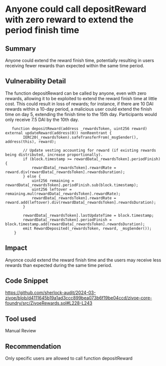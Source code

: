 # Anyone could call depositReward with zero reward to extend the period finish time
## Summary
Anyone could extend the reward finish time, potentially resulting in users receiving fewer rewards than expected within the same time period.

## Vulnerability Detail
The function depositReward can be called by anyone, even with zero rewards, allowing it to be exploited to extend the reward finish time at little cost.
This could result in loss of rewards; for instance, if there are 10 DAI rewards within a 10-day period, a malicious user could extend the finish time on day 5, extending the finish time to the 15th day. Participants would only receive 7.5 DAI by the 10th day.
```solidity
   function depositReward(address _rewardsToken, uint256 reward) external updateReward(address(0)) nonReentrant {
        IERC20(_rewardsToken).safeTransferFrom(_msgSender(), address(this), reward);

        // Update vesting accounting for reward (if existing rewards being distributed, increase proportionally).
        if (block.timestamp >= rewardData[_rewardsToken].periodFinish) {
            rewardData[_rewardsToken].rewardRate = reward.div(rewardData[_rewardsToken].rewardsDuration);
        } else {
            uint256 remaining = rewardData[_rewardsToken].periodFinish.sub(block.timestamp);
            uint256 leftover = remaining.mul(rewardData[_rewardsToken].rewardRate);
            rewardData[_rewardsToken].rewardRate = reward.add(leftover).div(rewardData[_rewardsToken].rewardsDuration);
        }

        rewardData[_rewardsToken].lastUpdateTime = block.timestamp;
        rewardData[_rewardsToken].periodFinish = block.timestamp.add(rewardData[_rewardsToken].rewardsDuration);
        emit RewardDeposited(_rewardsToken, reward, _msgSender());
    }
```

## Impact
Anyonce could extend the reward finish time and the users may receive less rewards than expected during the same time period.

## Code Snippet
https://github.com/sherlock-audit/2024-03-zivoe/blob/d4111645b19a1ad3ccc899bea073b6f19be04ccd/zivoe-core-foundry/src/ZivoeRewards.sol#L228-L243

## Tool used
Manual Review

## Recommendation
Only specific users are allowed to call function depositReward